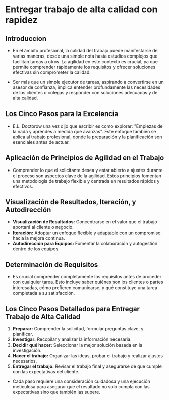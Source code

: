 # Entregar trabajo de alta calidad con rapidez 

## Introduccion

- En el ámbito profesional, la calidad del trabajo puede manifestarse de varias maneras, desde una simple nota hasta estudios complejos que facilitan tareas a otros. La agilidad en este contexto es crucial, ya que permite comprender rápidamente los requisitos y ofrecer soluciones efectivas sin comprometer la calidad.

- Ser más que un simple ejecutor de tareas, aspirando a convertirse en un asesor de confianza, implica entender profundamente las necesidades de los clientes o colegas y responder con soluciones adecuadas y de alta calidad.

## Los Cinco Pasos para la Excelencia

- E.L. Doctorow una vez dijo que escribir es como explorar: "Empiezas de la nada y aprendes a medida que avanzas". Este enfoque también se aplica al trabajo profesional, donde la preparación y la planificación son esenciales antes de actuar.

## Aplicación de Principios de Agilidad en el Trabajo

- Comprender lo que el solicitante desea y estar abierto a ajustes durante el proceso son aspectos clave de la agilidad. Estos principios fomentan una metodología de trabajo flexible y centrada en resultados rápidos y efectivos.

## Visualización de Resultados, Iteración, y Autodirección

- **Visualización de Resultados:** Concentrarse en el valor que el trabajo aportará al cliente o negocio.
- **Iteración:** Adoptar un enfoque flexible y adaptable con un compromiso hacia la mejora continua.
- **Autodirección para Equipos:** Fomentar la colaboración y autogestión dentro de los equipos.

## Determinación de Requisitos

- Es crucial comprender completamente los requisitos antes de proceder con cualquier tarea. Esto incluye saber quiénes son los clientes o partes interesadas, cómo prefieren comunicarse, y qué constituye una tarea completada a su satisfacción.

## Los Cinco Pasos Detallados para Entregar Trabajo de Alta Calidad

1. **Preparar:** Comprender la solicitud, formular preguntas clave, y planificar.
2. **Investigar:** Recopilar y analizar la información necesaria.
3. **Decidir qué hacer:** Seleccionar la mejor solución basada en la investigación.
4. **Hacer el trabajo:** Organizar las ideas, probar el trabajo y realizar ajustes necesarios.
5. **Entregar el trabajo:** Revisar el trabajo final y asegurarse de que cumple con las expectativas del cliente.

- Cada paso requiere una consideración cuidadosa y una ejecución meticulosa para asegurar que el resultado no solo cumpla con las expectativas sino que también las supere.
